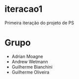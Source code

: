 # <h1> iteracao1
Primeira iteração do projeto de PS

# <h1> Grupo
* Adrian Moagne
* Andrew Wetmann
* Guilherme Bianchini
* Guilherme Oliveira
